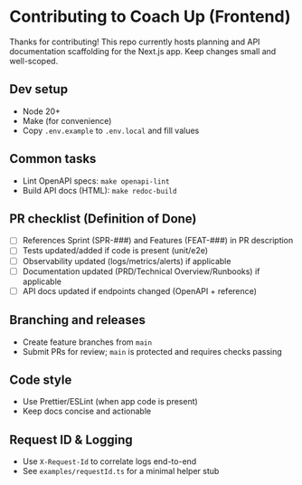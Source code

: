 # Contributing to Coach Up (Frontend)

Thanks for contributing! This repo currently hosts planning and API documentation scaffolding for the Next.js app. Keep changes small and well-scoped.

## Dev setup
- Node 20+
- Make (for convenience)
- Copy `.env.example` to `.env.local` and fill values

## Common tasks
- Lint OpenAPI specs: `make openapi-lint`
- Build API docs (HTML): `make redoc-build`

## PR checklist (Definition of Done)
- [ ] References Sprint (SPR-###) and Features (FEAT-###) in PR description
- [ ] Tests updated/added if code is present (unit/e2e)
- [ ] Observability updated (logs/metrics/alerts) if applicable
- [ ] Documentation updated (PRD/Technical Overview/Runbooks) if applicable
- [ ] API docs updated if endpoints changed (OpenAPI + reference)

## Branching and releases
- Create feature branches from `main`
- Submit PRs for review; `main` is protected and requires checks passing

## Code style
- Use Prettier/ESLint (when app code is present)
- Keep docs concise and actionable

## Request ID & Logging
- Use `X-Request-Id` to correlate logs end-to-end
- See `examples/requestId.ts` for a minimal helper stub

